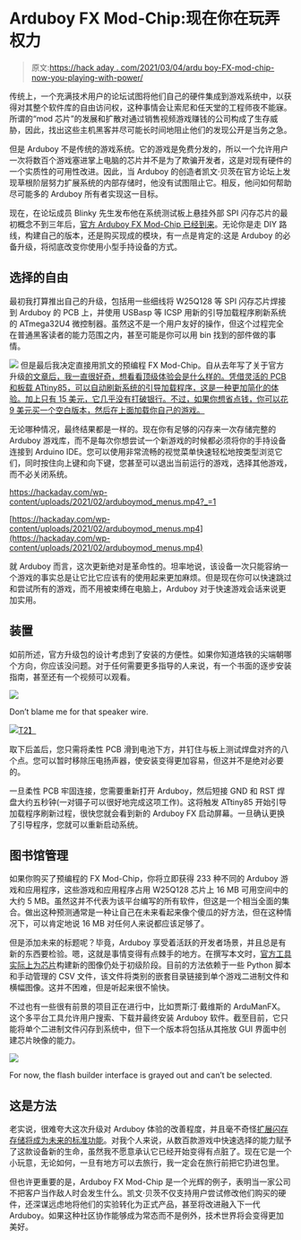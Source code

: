 # Arduboy FX Mod-Chip:现在你在玩弄权力

> 原文:[https://hack aday . com/2021/03/04/ardu boy-FX-mod-chip-now-you-playing-with-power/](https://hackaday.com/2021/03/04/arduboy-fx-mod-chip-now-youre-playing-with-power/)

传统上，一个充满技术用户的论坛试图将他们自己的硬件集成到游戏系统中，以获得对其整个软件库的自由访问权，这种事情会让索尼和任天堂的工程师夜不能寐。所谓的“mod 芯片”的发展和扩散对通过销售视频游戏赚钱的公司构成了生存威胁，因此，找出这些主机黑客并尽可能长时间地阻止他们的发现公开是当务之急。

但是 Arduboy 不是传统的游戏系统。它的游戏是免费分发的，所以一个允许用户一次将数百个游戏塞进掌上电脑的芯片并不是为了欺骗开发者，这是对现有硬件的一个实质性的可用性改进。因此，当 Arduboy 的创造者凯文·贝茨在官方论坛上发现草根阶层努力扩展系统的内部存储时，他没有试图阻止它。相反，他问如何帮助尽可能多的 Arduboy 所有者实现这一目标。

现在，在论坛成员 Blinky 先生发布他在系统测试板上悬挂外部 SPI 闪存芯片的最初概念不到三年后，[官方 Arduboy FX Mod-Chip 已经到来](https://arduboy.com/store/arduboy-fx-mod-chip/)。无论你是走 DIY 路线，构建自己的版本，还是购买现成的模块，有一点是肯定的:这是 Arduboy 的必备升级，将彻底改变你使用小型手持设备的方式。

## 选择的自由

最初我打算推出自己的升级，包括用一些细线将 W25Q128 等 SPI 闪存芯片焊接到 Arduboy 的 PCB 上，并使用 USBasp 等 ICSP 用新的引导加载程序刷新系统的 ATmega32U4 微控制器。虽然这不是一个用户友好的操作，但这个过程完全在普通黑客读者的能力范围之内，甚至可能是你可以用 bin 找到的部件做的事情。

[![](../Images/80367805dd9a82b716c17f5415cc3872.png)](https://hackaday.com/wp-content/uploads/2021/02/arduboymod_chip.jpg) 但是最后我决定直接用凯文的预编程 FX Mod-Chip。自从去年写了关于官方升级[的文章后，我一直很好奇，想看看顶级体验会是什么样的。凭借灵活的 PCB 和板载 ATtiny85，可以自动刷新系统的引导加载程序，这是一种更加简化的体验。加上只有 15 美元，它几乎没有打破银行。不过，如果你想省点钱，你可以花 9 美元买一个空白版本，然后在上面加载你自己的游戏。](https://hackaday.com/2020/08/04/official-arduboy-upgrade-module-nears-competition/)

无论哪种情况，最终结果都是一样的。现在你有足够的闪存来一次存储完整的 Arduboy 游戏库，而不是每次你想尝试一个新游戏的时候都必须将你的手持设备连接到 Arduino IDE。您可以使用非常流畅的视觉菜单快速轻松地按类型浏览它们，同时按住向上键和向下键，您甚至可以退出当前运行的游戏，选择其他游戏，而不必关闭系统。

 <https://hackaday.com/wp-content/uploads/2021/02/arduboymod_menus.mp4?_=1>

[https://hackaday.com/wp-content/uploads/2021/02/arduboymod_menus.mp4](https://hackaday.com/wp-content/uploads/2021/02/arduboymod_menus.mp4)

就 Arduboy 而言，这次更新绝对是革命性的。坦率地说，该设备一次只能容纳一个游戏的事实总是让它比它应该有的使用起来更加麻烦。但是现在你可以快速跳过和尝试所有的游戏，而不用被束缚在电脑上，Arduboy 对于快速游戏会话来说更加实用。

## 装置

如前所述，官方升级包的设计考虑到了安装的方便性。如果你知道烙铁的尖端朝哪个方向，你应该没问题。对于任何需要更多指导的人来说，有一个书面的逐步安装指南，甚至还有一个视频可以观看。

[![](../Images/606483951c6be58acde46e0c4f8e6983.png)](https://hackaday.com/wp-content/uploads/2021/02/arduboymod_solder1.jpg)

Don’t blame me for that speaker wire.

[![](../Images/80554e412bc92c24728e80edf7706236.png)T2】](https://hackaday.com/wp-content/uploads/2021/02/arduboymod_solder2.jpg)

取下后盖后，您只需将柔性 PCB 滑到电池下方，并钉住与板上测试焊盘对齐的八个点。您可以暂时移除压电扬声器，使安装变得更加容易，但这并不是绝对必要的。

一旦柔性 PCB 牢固连接，您需要重新打开 Arduboy，然后短接 GND 和 RST 焊盘大约五秒钟(一对镊子可以很好地完成这项工作)。这将触发 ATtiny85 开始引导加载程序刷新过程，很快您就会看到新的 Arduboy FX 启动屏幕。一旦确认更换了引导程序，您就可以重新启动系统。

## 图书馆管理

如果你购买了预编程的 FX Mod-Chip，你将立即获得 233 种不同的 Arduboy 游戏和应用程序，这些游戏和应用程序占用 W25Q128 芯片上 16 MB 可用空间中的大约 5 MB。虽然这并不代表为该平台编写的所有软件，但这是一个相当全面的集合。做出这种预测通常是一种让自己在未来看起来像个傻瓜的好方法，但在这种情况下，可以肯定地说 16 MB 对任何人来说都应该足够了。

但是添加未来的标题呢？毕竟，Arduboy 享受着活跃的开发者场景，并且总是有新的东西要检验。嗯，这就是事情变得有点棘手的地方。在撰写本文时，[官方工具实际上为芯片](https://github.com/MrBlinky/Arduboy-Python-Utilities)构建新的图像仍处于初级阶段。目前的方法依赖于一些 Python 脚本和手动管理的 CSV 文件，该文件将类别的嵌套目录链接到单个游戏二进制文件和横幅图像。这并不困难，但是听起来很不愉快。

不过也有一些很有前景的项目正在进行中，比如贾斯汀·戴维斯的 ArduManFX。这个多平台工具允许用户搜索、下载并最终安装 Arduboy 软件。截至目前，它只能将单个二进制文件闪存到系统中，但下一个版本将包括从其拖放 GUI 界面中创建芯片映像的能力。

[![](../Images/7a18ceeadf005e0af9bc4f71fd818a08.png)](https://hackaday.com/wp-content/uploads/2021/02/arduboymod_arduman.png)

For now, the flash builder interface is grayed out and can’t be selected.

## 这是方法

老实说，很难夸大这次升级对 Arduboy 体验的改善程度，并且毫不奇怪[扩展闪存存储将成为未来的标准功能](https://arduboy.com/store/arduboy-fx/)。对我个人来说，从数百款游戏中快速选择的能力赋予了这款设备新的生命，虽然我不愿意承认它已经开始变得有点脏了。现在它是一个小玩意，无论如何，一旦有地方可以去旅行，我一定会在旅行前把它扔进包里。

但也许更重要的是，Arduboy FX Mod-Chip 是一个光辉的例子，表明当一家公司不把客户当作敌人时会发生什么。凯文·贝茨不仅支持用户尝试修改他们购买的硬件，还深谋远虑地将他们的实验转化为正式产品，甚至将改进融入下一代 Arduboy。如果这种社区协作能够成为常态而不是例外，技术世界将会变得更加美好。